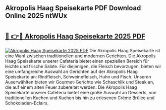 ## Akropolis Haag Speisekarte PDF Download Online 2025 ntWUx

# <h2><a href="http://gc9n3sn.nevu.top/?p=Akropolis+Haag+Speisekarte">🔗 👉🔴 Akropolis Haag Speisekarte 2025 PDF</a></h2>

[![Akropolis Haag Speisekarte 2025 PDF](https://i.imgur.com/dBaPXMq.png)](http://gc9n3sn.nevu.top/?p=Akropolis+Haag+Speisekarte)
Die Akropolis Haag Speisekarte ist eine Wahl zwischen traditionellen und modernen Gerichten. Die Akropolis Haag Speisekarte unserer Cafeteria bietet einen speziellen Bereich für leichte und frische Salate. Für diejenigen, die Fleisch bevorzugen, bieten wir eine umfangreiche Auswahl an Gerichten auf der Akropolis Haag Speisekarte an: Rindfleisch, Schweinefleisch, Huhn und Fisch. Unseren Auserwählten bieten wir Gourmet-Gerichte wie Schaschlik und Steak an, die auf einem alten Feuer zubereitet werden. Die Akropolis Haag Speisekarte unserer Cafeteria bietet eine große Auswahl an Desserts, von traditionellen Kuchen und Kuchen bis hin zu erlesenen Crème Brûlée und Schokoladen-Eclairs.
